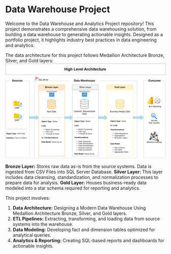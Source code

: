 # Data Warehouse Project
Welcome to the Data Warehouse and Analytics Project repository! 
This project demonstrates a comprehensive data warehousing solution, from building a data warehouse to generating actionable insights. Designed as a portfolio project, it highlights industry best practices in data engineering and analytics.

The data architecture for this project follows Medallion Architecture Bronze, Silver, and Gold layers:
[![Architecturee](docs/data_architecturee.png)](#Project-Architecture)

**Bronze Layer:** Stores raw data as-is from the source systems. Data is ingested from CSV Files into SQL Server Database.
**Silver Layer:** This layer includes data cleansing, standardization, and normalization processes to prepare data for analysis.
**Gold Layer:** Houses business-ready data modeled into a star schema required for reporting and analytics.



This project involves:
1) **Data Architecture:** Designing a Modern Data Warehouse Using Medallion Architecture Bronze, Silver, and Gold layers.
2) **ETL Pipelines:** Extracting, transforming, and loading data from source systems into the warehouse.
3) **Data Modeling:** Developing fact and dimension tables optimized for analytical queries.
4) **Analytics & Reporting:** Creating SQL-based reports and dashboards for actionable insights.
